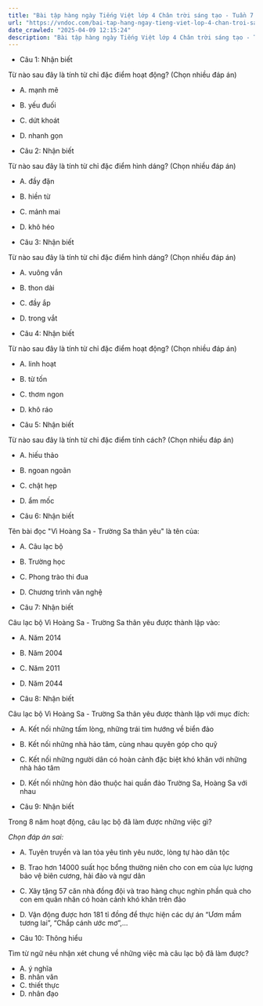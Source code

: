 ```yaml
---
title: "Bài tập hàng ngày Tiếng Việt lớp 4 Chân trời sáng tạo - Tuần 7 - Thứ 4 gồm các câu hỏi tổng hợp nội dung Đọc hiểu văn bản và Luyện từ và câu được học ở Tuần 7 trong chương trình Tiếng Việt lớp 4 Tập 1 Chân trời sáng tạo."
url: "https://vndoc.com/bai-tap-hang-ngay-tieng-viet-lop-4-chan-troi-sang-tao-tuan-7-thu-4-330781"
date_crawled: "2025-04-09 12:15:24"
description: "Bài tập hàng ngày Tiếng Việt lớp 4 Chân trời sáng tạo - Tuần 7 - Thứ 4 gồm các câu hỏi tổng hợp nội dung Đọc hiểu văn bản và Luyện từ và câu được học ở Tuần 7 trong chương trình Tiếng Việt lớp 4 Tập 1 Chân trời sáng tạo."
---
```


* Câu 1:  Nhận biết

Từ nào sau đây là tính từ chỉ đặc điểm hoạt động? (Chọn nhiều đáp án)

  * A. mạnh mẽ 
  * B. yếu đuối 
  * C. dứt khoát 
  * D. nhanh gọn 



* Câu 2:  Nhận biết

Từ nào sau đây là tính từ chỉ đặc điểm hình dáng? (Chọn nhiều đáp án)

  * A. đầy đặn 
  * B. hiền từ 
  * C. mảnh mai 
  * D. khô héo 



* Câu 3:  Nhận biết

Từ nào sau đây là tính từ chỉ đặc điểm hình dáng? (Chọn nhiều đáp án)

  * A. vuông vắn 
  * B. thon dài 
  * C. đầy ắp 
  * D. trong vắt 



* Câu 4:  Nhận biết

Từ nào sau đây là tính từ chỉ đặc điểm hoạt động? (Chọn nhiều đáp án)

  * A. linh hoạt 
  * B. từ tốn 
  * C. thơm ngon 
  * D. khô ráo 



* Câu 5:  Nhận biết

Từ nào sau đây là tính từ chỉ đặc điểm tính cách? (Chọn nhiều đáp án)

  * A. hiếu thảo 
  * B. ngoan ngoãn 
  * C. chật hẹp 
  * D. ẩm mốc 



* Câu 6:  Nhận biết

Tên bài đọc "Vì Hoàng Sa - Trường Sa thân yêu" là tên của:

  * A. Câu lạc bộ 
  * B. Trường học 
  * C. Phong trào thi đua 
  * D. Chương trình văn nghệ 



* Câu 7:  Nhận biết

Câu lạc bộ Vì Hoàng Sa - Trường Sa thân yêu được thành lập vào:

  * A. Năm 2014 
  * B. Năm 2004 
  * C. Năm 2011 
  * D. Năm 2044 



* Câu 8:  Nhận biết

Câu lạc bộ Vì Hoàng Sa - Trường Sa thân yêu được thành lập với mục đích:

  * A. Kết nối những tấm lòng, những trái tim hướng về biển đảo 
  * B. Kết nối những nhà hảo tâm, cùng nhau quyên góp cho quỹ 
  * C. Kết nối những người dân có hoàn cảnh đặc biệt khó khăn với những nhà hảo tâm 
  * D. Kết nối những hòn đảo thuộc hai quần đảo Trường Sa, Hoàng Sa với nhau 



* Câu 9:  Nhận biết

Trong 8 năm hoạt động, câu lạc bộ đã làm được những việc gì?

_Chọn đáp án sai:_

  * A. Tuyên truyền và lan tỏa yêu tình yêu nước, lòng tự hào dân tộc 
  * B. Trao hơn 14000 suất học bổng thường niên cho con em của lực lượng bảo vệ biên cương, hải đảo và ngư dân 
  * C. Xây tặng 57 căn nhà đồng đội và trao hàng chục nghìn phần quà cho con em quân nhân có hoàn cảnh khó khăn trên đảo 
  * D. Vận động được hơn 181 tỉ đồng để thực hiện các dự án “Ươm mầm tương lai”, “Chắp cánh ước mơ”,… 



* Câu 10:  Thông hiểu

Tìm từ ngữ nêu nhận xét chung về những việc mà câu lạc bộ đã làm được?

  * A. ý nghĩa 
  * B. nhân văn 
  * C. thiết thực 
  * D. nhân đạo 


